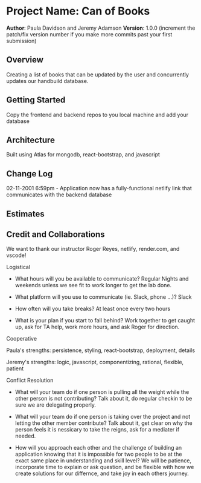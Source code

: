 # Project Name: Can of Books

**Author**: Paula Davidson and Jeremy Adamson
**Version**: 1.0.0 (increment the patch/fix version number if you make more commits past your first submission)

## Overview

Creating a list of books that can be updated by the user and concurrently updates our handbuild database.

## Getting Started

Copy the frontend and backend repos to you local machine and add your database

## Architecture

Built using Atlas for mongodb, react-bootstrap, and javascript

## Change Log

02-11-2001 6:59pm - Application now has a fully-functional netlify link that communicates with the backend database

## Estimates


## Credit and Collaborations

We want to thank our instructor Roger Reyes, netlify, render.com, and vscode! 

Logistical

* What hours will you be available to communicate? 
Regular Nights and weekends unless we see fit to work longer to get the lab done. 

* What platform will you use to communicate (ie. Slack, phone …)?
Slack

* How often will you take breaks?
At least once every two hours

* What is your plan if you start to fall behind?
Work together to get caught up, ask for TA help, work more hours, and ask Roger for direction.

Cooperative

Paula's strengths: persistence, styling, react-bootstrap, deployment, details

Jeremy's strengths: logic, javascript, componentizing, rational, flexible, patient

Conflict Resolution

* What will your team do if one person is pulling all the weight while the other person is not contributing?
Talk about it, do regular checkin to be sure we are delegating properly.

* What will your team do if one person is taking over the project and not letting the other member contribute?
Talk about it, get clear on why the person feels it is nessicary to take the reigns, ask for a mediater if needed.

* How will you approach each other and the challenge of building an application knowing that it is impossible for two people to be at the exact same place in understanding and skill level?
We will be patience, incorporate time to explain or ask question, and be flexible with how we create solutions for our differnce, and take joy in each others journey.
